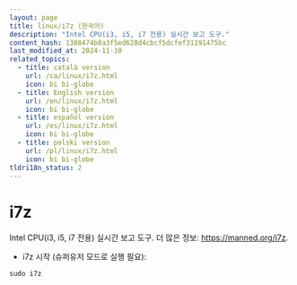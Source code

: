 ```yaml
---
layout: page
title: linux/i7z (한국어)
description: "Intel CPU(i3, i5, i7 전용) 실시간 보고 도구."
content_hash: 1388474b8a3f5ed628d4cbcf5dcfef31191475bc
last_modified_at: 2024-11-10
related_topics:
  - title: català version
    url: /ca/linux/i7z.html
    icon: bi bi-globe
  - title: English version
    url: /en/linux/i7z.html
    icon: bi bi-globe
  - title: español version
    url: /es/linux/i7z.html
    icon: bi bi-globe
  - title: polski version
    url: /pl/linux/i7z.html
    icon: bi bi-globe
tldri18n_status: 2
---
```

# i7z

Intel CPU(i3, i5, i7 전용) 실시간 보고 도구.
더 많은 정보: <https://manned.org/i7z>.

- i7z 시작 (슈퍼유저 모드로 실행 필요):

`sudo i7z`
